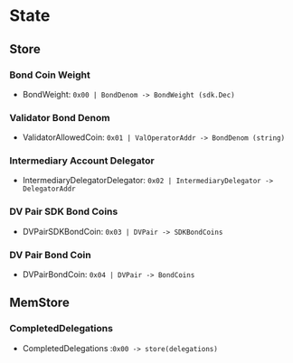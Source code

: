 <!--
order: 1
-->

# State

## Store

### Bond Coin Weight

* BondWeight: `0x00 | BondDenom -> BondWeight (sdk.Dec)`

### Validator Bond Denom

* ValidatorAllowedCoin: `0x01 | ValOperatorAddr -> BondDenom (string)`

### Intermediary Account Delegator

* IntermediaryDelegatorDelegator: `0x02 | IntermediaryDelegator -> DelegatorAddr`

### DV Pair SDK Bond Coins

* DVPairSDKBondCoin: `0x03 | DVPair -> SDKBondCoins`

### DV Pair Bond Coin

* DVPairBondCoin: `0x04 | DVPair -> BondCoins`

## MemStore

### CompletedDelegations

* CompletedDelegations :`0x00 -> store(delegations)`